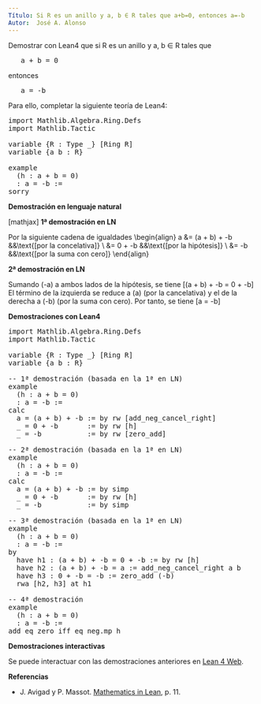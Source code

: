 ```yaml
---
Título: Si R es un anillo y a, b ∈ R tales que a+b=0, entonces a=-b
Autor:  José A. Alonso
---
```


Demostrar con Lean4 que si R es un anillo y a, b ∈ R tales que
<pre lang="text">
   a + b = 0
</pre>
entonces
<pre lang="text">
   a = -b
</pre>

Para ello, completar la siguiente teoría de Lean4:

<pre lang="lean">
import Mathlib.Algebra.Ring.Defs
import Mathlib.Tactic

variable {R : Type _} [Ring R]
variable {a b : R}

example
  (h : a + b = 0)
  : a = -b :=
sorry
</pre>
<!--more-->

<b>Demostración en lenguaje natural</b>

[mathjax]
<b>1ª demostración en LN</b>

Por la siguiente cadena de igualdades
\begin{align}
   a &= (a + b) + -b    &&\text{[por la concelativa]} \\
     &= 0 + -b          &&\text{[por la hipótesis]} \\
     &= -b              &&\text{[por la suma con cero]}
\end{align}

<b>2ª demostración en LN</b>

Sumando \(-a\) a ambos lados de la hipótesis, se tiene
\[(a + b) + -b = 0 + -b\]
El término de la izquierda se reduce a \(a\) (por la cancelativa) y el de la derecha a \(-b\) (por la suma con cero). Por tanto, se tiene
\[a = -b\]

<b>Demostraciones con Lean4</b>

<pre lang="lean">
import Mathlib.Algebra.Ring.Defs
import Mathlib.Tactic

variable {R : Type _} [Ring R]
variable {a b : R}

-- 1ª demostración (basada en la 1ª en LN)
example
  (h : a + b = 0)
  : a = -b :=
calc
  a = (a + b) + -b := by rw [add_neg_cancel_right]
  _ = 0 + -b       := by rw [h]
  _ = -b           := by rw [zero_add]

-- 2ª demostración (basada en la 1ª en LN)
example
  (h : a + b = 0)
  : a = -b :=
calc
  a = (a + b) + -b := by simp
  _ = 0 + -b       := by rw [h]
  _ = -b           := by simp

-- 3ª demostración (basada en la 1ª en LN)
example
  (h : a + b = 0)
  : a = -b :=
by
  have h1 : (a + b) + -b = 0 + -b := by rw [h]
  have h2 : (a + b) + -b = a := add_neg_cancel_right a b
  have h3 : 0 + -b = -b := zero_add (-b)
  rwa [h2, h3] at h1

-- 4ª demostración
example
  (h : a + b = 0)
  : a = -b :=
add_eq_zero_iff_eq_neg.mp h
</pre>

<b>Demostraciones interactivas</b>

Se puede interactuar con las demostraciones anteriores en <a href="https://lean.math.hhu.de/#url=https://raw.githubusercontent.com/jaalonso/Calculemus2/main/src/Ig_opuesto_si_suma_ig_cero.lean" rel="noopener noreferrer" target="_blank">Lean 4 Web</a>.

<b>Referencias</b>

<ul>
<li> J. Avigad y P. Massot. <a href="https://bit.ly/3U4UjBk">Mathematics in Lean</a>, p. 11.</li>
</ul>
